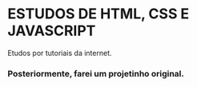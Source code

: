 # ESTUDOS DE HTML, CSS E JAVASCRIPT 
Etudos por tutoriais da internet. 
### Posteriormente, farei um projetinho original. 
